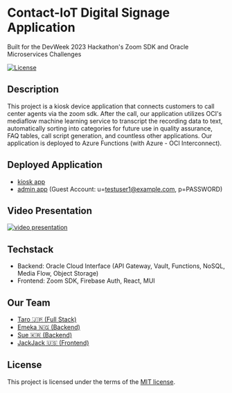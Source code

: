 # Contact-IoT Digital Signage Application

Built for the DevWeek 2023 Hackathon's Zoom SDK and Oracle Microservices Challenges

[![License](https://img.shields.io/badge/License-MIT-blue.svg)](https://opensource.org/licenses/MIT)

## Description

This project is a kiosk device application that connects customers to call center agents via the zoom sdk. After the call, our application utilizes OCI's mediaflow  machine learning service to transcript the recording data to text, automatically sorting into categories for future use in quality assurance, FAQ tables, call script generation, and countless other applications. Our application is deployed to Azure Functions (with Azure - OCI Interconnect).

## Deployed Application

- [kiosk app](https://contact-digital-signage-app.s3.us-west-1.amazonaws.com/index.html)
- [admin app](https://developerweek2023.web.app/) (Guest Account: u=testuser1@example.com, p=PASSWORD)

## Video Presentation

[![video presentation](https://user-images.githubusercontent.com/102705118/219301158-5e00c374-8e02-4fb2-83e3-e30716498824.png)](https://www.youtube.com/watch?v=XbxoET3iyCc)

## Techstack

- Backend: Oracle Cloud Interface (API Gateway, Vault, Functions, NoSQL, Media Flow, Object Storage)
- Frontend: Zoom SDK, Firebase Auth, React, MUI

## Our Team

- [Taro 🇯🇵 (Full Stack)](https://github.com/taro-ishihara)
- [Emeka 🇳🇬 (Backend)](https://github.com/EmekaU)
- [Sue 🇰🇷 (Backend)](https://github.com/suekim59)
- [JackJack 🇺🇸 (Frontend)](https://github.com/JackYouk)

## License

This project is licensed under the terms of the [MIT license](https://opensource.org/licenses/MIT).
